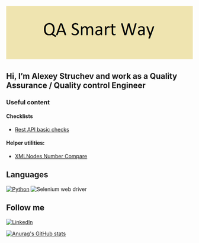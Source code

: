 ![Header](https://github.com/AlexeyStruchev/AlexeyStruchev/blob/main/assets/logo.png)

## Hi, I’m Alexey Struchev and work as a Quality Assurance / Quality control Engineer
### Useful content
#### Checklists
- [Rest API basic checks](https://github.com/AlexeyStruchev/checklists/blob/main/rest%20api%20checklist)
#### Helper utilities:
- [XMLNodes Number Compare](https://github.com/AlexeyStruchev/XMLNodes-Number-Compare)
## Languages
[![Python](https://img.shields.io/badge/-Python-<COLOR>?style=for-the-badge&logo=python)](https://www.python.org/)
![Selenium web driver](https://img.shields.io/badge/-Selenium_Web_Driver-<COLOR>?style=for-the-badge&logo=selenium&logoColor=FFF933)
## Follow me
[![LinkedIn](https://img.shields.io/badge/-LinkedIn-090909?style=for-the-badge&logo=linkedin&logoColor=007BB6)](https://www.linkedin.com/in/aleksei-struchev)


[![Anurag's GitHub stats](https://github-readme-stats.vercel.app/api?username=AlexeyStruchev&show_icons=true&hide=stars,prs,issues,contribs&count_private=true)](https://github.com/anuraghazra/github-readme-stats)




